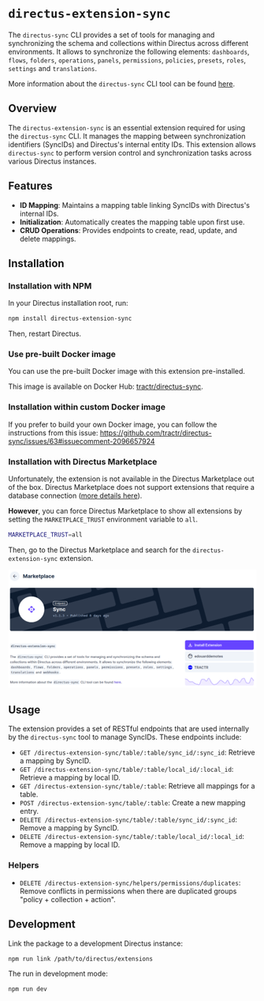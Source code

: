 # `directus-extension-sync`

The `directus-sync` CLI provides a set of tools for managing and synchronizing the schema and
collections within Directus across different environments.
It allows to synchronize the following
elements: `dashboards`, `flows`, `folders`, `operations`, `panels`, `permissions`, `policies`, `presets`, `roles`, `settings` and `translations`.

More information about the `directus-sync` CLI tool can be found [here](https://github.com/tractr/directus-sync).

## Overview

The `directus-extension-sync` is an essential extension required for using the `directus-sync` CLI. It manages the
mapping between synchronization identifiers (SyncIDs) and Directus's internal entity IDs. This extension
allows `directus-sync` to perform version control and synchronization tasks across various Directus instances.

## Features

- **ID Mapping**: Maintains a mapping table linking SyncIDs with Directus's internal IDs.
- **Initialization**: Automatically creates the mapping table upon first use.
- **CRUD Operations**: Provides endpoints to create, read, update, and delete mappings.

## Installation

### Installation with NPM

In your Directus installation root, run:

```bash
npm install directus-extension-sync
```

Then, restart Directus.

### Use pre-built Docker image

You can use the pre-built Docker image with this extension pre-installed.

This image is available on Docker Hub: [tractr/directus-sync](https://hub.docker.com/r/tractr/directus-sync).

### Installation within custom Docker image

If you prefer to build your own Docker image, you can follow the instructions from this
issue: https://github.com/tractr/directus-sync/issues/63#issuecomment-2096657924

### Installation with Directus Marketplace

Unfortunately, the extension is not available in the Directus Marketplace out of the box.
Directus Marketplace does not support extensions that require a database
connection ([more details here](https://directus.io/docs/guides/extensions/api-extensions/sandbox)).

**However**, you can force Directus Marketplace to show all extensions by setting the `MARKETPLACE_TRUST` environment
variable to `all`.

```bash
MARKETPLACE_TRUST=all
```

Then, go to the Directus Marketplace and search for the `directus-extension-sync` extension.

![Marketplace installation](https://raw.githubusercontent.com/tractr/directus-sync/main/packages/api/docs/marketplace.png)

## Usage

The extension provides a set of RESTful endpoints that are used internally by the `directus-sync` tool to manage
SyncIDs. These endpoints include:

- `GET /directus-extension-sync/table/:table/sync_id/:sync_id`: Retrieve a mapping by SyncID.
- `GET /directus-extension-sync/table/:table/local_id/:local_id`: Retrieve a mapping by local ID.
- `GET /directus-extension-sync/table/:table`: Retrieve all mappings for a table.
- `POST /directus-extension-sync/table/:table`: Create a new mapping entry.
- `DELETE /directus-extension-sync/table/:table/sync_id/:sync_id`: Remove a mapping by SyncID.
- `DELETE /directus-extension-sync/table/:table/local_id/:local_id`: Remove a mapping by local ID.

### Helpers

- `DELETE /directus-extension-sync/helpers/permissions/duplicates`: Remove conflicts in permissions when there are
  duplicated groups "policy + collection + action".

## Development

Link the package to a development Directus instance:

```bash
npm run link /path/to/directus/extensions
```

The run in development mode:

```bash
npm run dev
```
